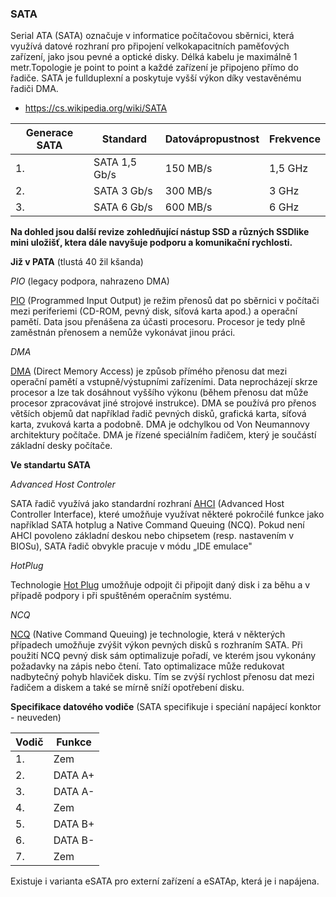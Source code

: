 ### SATA

Serial ATA (SATA) označuje v informatice počítačovou sběrnici, která využívá datové rozhraní pro připojení velkokapacitních paměťových zařízení, jako jsou pevné a optické disky. Délká kabelu je maximálně 1 metr.Topologie je point to point a každé zařízení je připojeno přímo do řadiče. SATA je fullduplexní a poskytuje vyšší výkon díky vestavěnému řadiči DMA.

- <https://cs.wikipedia.org/wiki/SATA>

| Generace SATA | Standard      | Datovápropustnost | Frekvence |
| ------------- | ------------- | ----------------- | --------- |
| 1.            | SATA 1,5 Gb/s | 150 MB/s          | 1,5 GHz   |
| 2.            | SATA 3 Gb/s   | 300 MB/s          | 3 GHz     |
| 3.            | SATA 6 Gb/s   | 600 MB/s          | 6 GHz     |

**Na dohled jsou další revize zohledňující nástup SSD a různých SSDlike mini uložišť, ktera dále navyšuje podporu a komunikační rychlosti.**

**Již v PATA** (tlustá 40 žil kšanda)

_PIO_ (legacy podpora, nahrazeno DMA)

[PIO](https://cs.wikipedia.org/wiki/PIO) (Programmed Input Output) je režim přenosů dat po sběrnici v počítači mezi periferiemi (CD-ROM, pevný disk, síťová karta apod.) a operační pamětí. Data jsou přenášena za účasti procesoru. Procesor je tedy plně zaměstnán přenosem a nemůže vykonávat jinou práci.

_DMA_

[DMA](https://cs.wikipedia.org/wiki/DMA) (Direct Memory Access) je způsob přímého přenosu dat mezi operační pamětí a vstupně/výstupními zařízeními. Data neprocházejí skrze procesor a lze tak dosáhnout vyššího výkonu (během přenosu dat může procesor zpracovávat jiné strojové instrukce). DMA se používá pro přenos větších objemů dat například řadič pevných disků, grafická karta, síťová karta, zvuková karta a podobně. DMA je odchylkou od Von Neumannovy architektury počítače. DMA je řízené speciálním řadičem, který je součástí základní desky počítače.

**Ve standartu SATA**

_Advanced Host Controler_

SATA řadič využívá jako standardní rozhraní [AHCI](https://cs.wikipedia.org/wiki/AHCI) (Advanced Host Controller Interface), které umožňuje využívat některé pokročilé funkce jako například SATA hotplug a Native Command Queuing (NCQ). Pokud není AHCI povoleno základní deskou nebo chipsetem (resp. nastavením v BIOSu), SATA řadič obvykle pracuje v módu „IDE emulace"

_HotPlug_

Technologie [Hot Plug](https://cs.wikipedia.org/wiki/Hot_swapping) umožňuje odpojit či připojit daný disk i za běhu a v případě podpory i při spuštěném operačním systému.

_NCQ_

[NCQ](https://cs.wikipedia.org/wiki/NCQ) (Native Command Queuing) je technologie, která v některých případech umožňuje zvýšit výkon pevných disků s rozhraním SATA. Při použití NCQ pevný disk sám optimalizuje pořadí, ve kterém jsou vykonány požadavky na zápis nebo čtení. Tato optimalizace může redukovat nadbytečný pohyb hlaviček disku. Tím se zvýší rychlost přenosu dat mezi řadičem a diskem a také se mírně sníží opotřebení disku.

**Specifikace datového vodiče** (SATA specifikuje i speciání napájecí konktor - neuveden)

| Vodič | Funkce  |
| ----- | ------- |
| 1.    | Zem     |
| 2.    | DATA A+ |
|3.    | DATA A-
|4.    | Zem
|5.    | DATA B+
|6.    | DATA B-
|7.    | Zem

Existuje i varianta eSATA pro externí zařízení a eSATAp, která je i napájena.